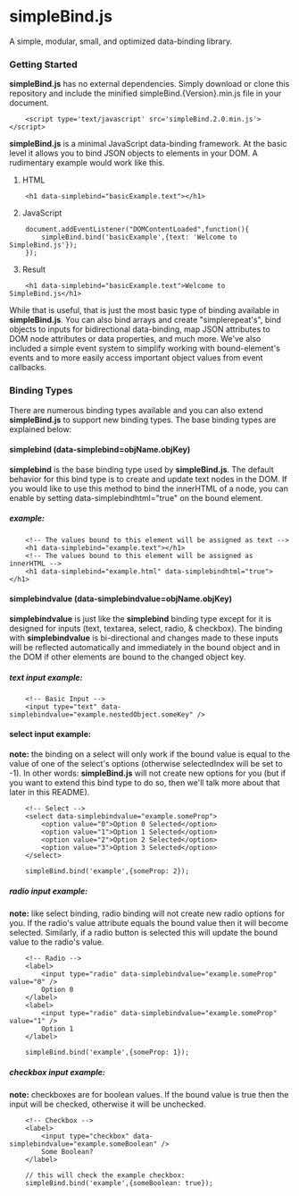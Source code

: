 simpleBind.js
======
A simple, modular, small, and optimized data-binding library.  

### Getting Started
**simpleBind.js** has no external dependencies.  Simply download or clone this repository and include the minified simpleBind.{Version}.min.js file in your document.

```
	<script type='text/javascript' src='simpleBind.2.0.min.js'></script>	
``` 

**simpleBind.js** is a minimal JavaScript data-binding framework. At the basic level it allows you to bind JSON objects to elements in your DOM. A rudimentary example would work like this.  

1. HTML

```
	<h1 data-simplebind="basicExample.text"></h1>
```

2. JavaScript

```
	document.addEventListener("DOMContentLoaded",function(){
		simpleBind.bind('basicExample',{text: 'Welcome to SimpleBind.js'}); 
	}); 
```

3. Result

```
	<h1 data-simplebind="basicExample.text">Welcome to SimpleBind.js</h1>
```

While that is useful, that is just the most basic type of binding available in **simpleBind.js**.  You can also bind arrays and create "simplerepeat's", bind objects to inputs for bidirectional data-binding, map JSON attributes to DOM node attributes or data properties, and much more.  We've also included a simple event system to simplify working with bound-element's events and to more easily access important object values from event callbacks.  

### Binding Types
There are numerous binding types available and you can also extend **simpleBind.js** to support new binding types.  The base binding types are explained below: 

#### simplebind (data-simplebind=objName.objKey)
**simplebind** is the base binding type used by **simpleBind.js**.  The default behavior for this bind type is to create and update text nodes in the DOM.  If you would like to use this method to bind the innerHTML of a node, you can enable by setting data-simplebindhtml="true" on the bound element. 

##### example: 
```
	<!-- The values bound to this element will be assigned as text -->
	<h1 data-simplebind="example.text"></h1>
	<!-- The values bound to this element will be assigned as innerHTML -->
	<h1 data-simplebind="example.html" data-simplebindhtml="true"></h1>
```

####

#### simplebindvalue (data-simplebindvalue=objName.objKey)
**simplebindvalue** is just like the **simplebind** binding type except for it is designed for inputs (text, textarea, select, radio, & checkbox).  The binding with **simplebindvalue** is bi-directional and changes made to these inputs will be reflected automatically and immediately in the bound object and in the DOM if other elements are bound to the changed object key.

##### text input example: 
```
	<!-- Basic Input -->
	<input type="text" data-simplebindvalue="example.nestedObject.someKey" />
```

#### select input example: 
**note:** the binding on a select will only work if the bound value is equal to the value of one of the select's options (otherwise selectedIndex will be set to -1).  In other words: **simpleBind.js** will not create new options for you (but if you want to extend this bind type to do so, then we'll talk more about that later in this README).
```
	<!-- Select -->
	<select data-simplebindvalue="example.someProp">
		<option value="0">Option 0 Selected</option>
		<option value="1">Option 1 Selected</option>
		<option value="2">Option 2 Selected</option>
		<option value="3">Option 3 Selected</option>
	</select>
```
```
	simpleBind.bind('example',{someProp: 2});
```

##### radio input example: 
**note:** like select binding, radio binding will not create new radio options for you.  If the radio's value attribute equals the bound value then it will become selected.  Similarly, if a radio button is selected this will update the bound value to the radio's value.  
```
	<!-- Radio -->
	<label>
		<input type="radio" data-simplebindvalue="example.someProp" value="0" />
		Option 0
	</label>
	<label>
		<input type="radio" data-simplebindvalue="example.someProp" value="1" />
		Option 1
	</label>
```
```
	simpleBind.bind('example',{someProp: 1});
```

##### checkbox input example: 
**note:** checkboxes are for boolean values.  If the bound value is true then the input will be checked, otherwise it will be unchecked.
```
	<!-- Checkbox -->
	<label>
		<input type="checkbox" data-simplebindvalue="example.someBoolean" />
		Some Boolean?
	</label>
```
```
	// this will check the example checkbox: 
	simpleBind.bind('example',{someBoolean: true}); 
```

